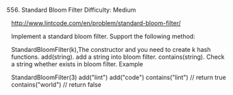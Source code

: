 556. Standard Bloom Filter
Difficulty: Medium

http://www.lintcode.com/en/problem/standard-bloom-filter/

Implement a standard bloom filter. Support the following method:

StandardBloomFilter(k),The constructor and you need to create k hash functions.
add(string). add a string into bloom filter.
contains(string). Check a string whether exists in bloom filter.
Example

StandardBloomFilter(3)
add("lint")
add("code")
contains("lint") // return true
contains("world") // return false
